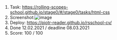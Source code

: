 1. Task: https://rolling-scopes-school.github.io/stage0/#/stage0/tasks/html-css
2. Screenshot:![image](https://user-images.githubusercontent.com/76643995/109926858-80c16100-7cd4-11eb-82c6-0a7d30fca390.png)
3. Deploy: https://piotr-reader.github.io/rsschool-cv/
4. Done 12.02.2021 / deadline 08.03.2021
5. Score: 100 / 100


